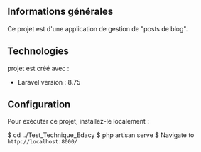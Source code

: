 

## Informations générales 
Ce projet est  d'une application de gestion de "posts de blog". 


## Technologies
projet est créé avec : 
* Laravel version  : 8.75 

 
## Configuration 
Pour exécuter ce projet, installez-le localement  : 

$ cd ../Test_Technique_Edacy 
$ php artisan serve
$ Navigate to `http://localhost:8000/`









